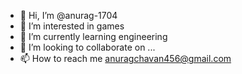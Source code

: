 - 👋 Hi, I’m @anurag-1704
- 👀 I’m interested in games
- 🌱 I’m currently learning engineering
- 💞️ I’m looking to collaborate on ...
- 📫 How to reach me anuragchavan456@gmail.com

<!---
anurag-1704/anurag-1704 is a ✨ special ✨ repository because its `README.md` (this file) appears on your GitHub profile.
You can click the Preview link to take a look at your changes.
--->
